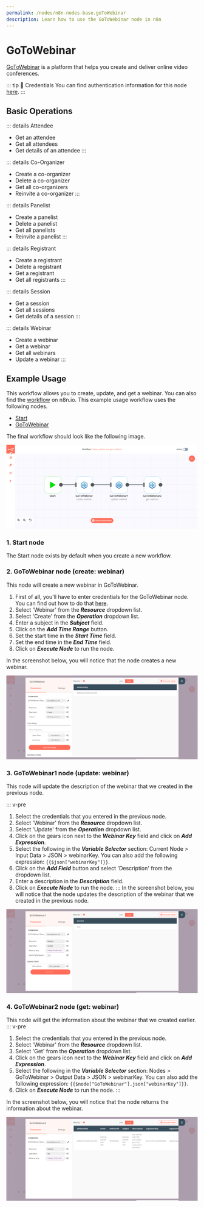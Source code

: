 ```yaml
---
permalink: /nodes/n8n-nodes-base.goToWebinar
description: Learn how to use the GoToWebinar node in n8n
---
```


# GoToWebinar

[GoToWebinar](https://www.gotomeeting.com/webinar) is a platform that helps you create and deliver online video conferences.

::: tip 🔑 Credentials
You can find authentication information for this node [here](../../../credentials/GoToWebinar/README.md).
:::

## Basic Operations

::: details Attendee
- Get an attendee
- Get all attendees
- Get details of an attendee
:::

::: details Co-Organizer
- Create a co-organizer
- Delete a co-organizer
- Get all co-organizers
- Reinvite a co-organizer
:::

::: details Panelist
- Create a panelist
- Delete a panelist
- Get all panelists
- Reinvite a panelist
:::

::: details Registrant
- Create a registrant
- Delete a registrant
- Get a registrant
- Get all registrants
:::

::: details Session
- Get a session
- Get all sessions
- Get details of a session
:::

::: details Webinar
- Create a webinar
- Get a webinar
- Get all webinars
- Update a webinar
:::

## Example Usage

This workflow allows you to create, update, and get a webinar. You can also find the [workflow](https://n8n.io/workflows/960) on n8n.io. This example usage workflow uses the following nodes.
- [Start](../../core-nodes/Start/README.md)
- [GoToWebinar]()

The final workflow should look like the following image.

![A workflow with the GoToWebinar node](./workflow.png)

### 1. Start node

The Start node exists by default when you create a new workflow.

### 2. GoToWebinar node (create: webinar)

This node will create a new webinar in GoToWebinar.

1. First of all, you'll have to enter credentials for the GoToWebinar node. You can find out how to do that [here](../../../credentials/GoToWebinar/README.md).
2. Select 'Webinar' from the ***Resource*** dropdown list.
3. Select 'Create' from the ***Operation*** dropdown list.
4. Enter a subject in the ***Subject*** field.
5. Click on the ***Add Time Range*** button.
6. Set the start time in the ***Start Time*** field.
7. Set the end time in the ***End Time*** field.
8. Click on ***Execute Node*** to run the node.

In the screenshot below, you will notice that the node creates a new webinar.

![Using the GoToWebinar node to create a new webinar](./GoToWebinar_node.png)

### 3. GoToWebinar1 node (update: webinar)

This node will update the description of the webinar that we created in the previous node.

::: v-pre
1. Select the credentials that you entered in the previous node.
2. Select 'Webinar' from the ***Resource*** dropdown list.
3. Select 'Update' from the ***Operation*** dropdown list.
4. Click on the gears icon next to the ***Webinar Key*** field and click on ***Add Expression***.
5. Select the following in the ***Variable Selector*** section: Current Node > Input Data > JSON > webinarKey. You can also add the following expression: `{{$json["webinarKey"]}}`.
6. Click on the ***Add Field*** button and select 'Description' from the dropdown list.
7. Enter a description in the ***Description*** field.
8. Click on ***Execute Node*** to run the node.
:::
In the screenshot below, you will notice that the node updates the description of the webinar that we created in the previous node.

![Using the GoToWebinar node to update a webinar](./GoToWebinar1_node.png)

### 4. GoToWebinar2 node (get: webinar)

This node will get the information about the webinar that we created earlier.
::: v-pre
1. Select the credentials that you entered in the previous node.
2. Select 'Webinar' from the ***Resource*** dropdown list.
3. Select 'Get' from the ***Operation*** dropdown list.
4. Click on the gears icon next to the ***Webinar Key*** field and click on ***Add Expression***.
5. Select the following in the ***Variable Selector*** section: Nodes > GoToWebinar > Output Data > JSON > webinarKey. You can also add the following expression: `{{$node["GoToWebinar"].json["webinarKey"]}}`.
6. Click on ***Execute Node*** to run the node.
:::

In the screenshot below, you will notice that the node returns the information about the webinar.

![Using the GoToWebinar node to get information of a webinar](./GoToWebinar2_node.png)
